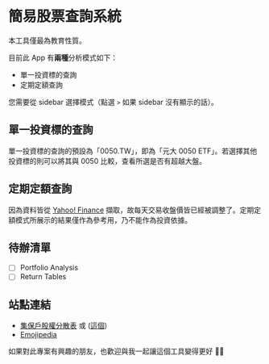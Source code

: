 # 簡易股票查詢系統

本工具僅最為教育性質。

目前此 App 有**兩種**分析模式如下：

+ 單一投資標的查詢
+ 定期定額查詢


您需要從 sidebar 選擇模式（點選 ` > ` 如果 sidebar 沒有顯示的話）。

## 單一投資標的查詢
單一投資標的查詢的預設為「0050.TW」，即為「元大 0050 ETF」。若選擇其他投資標的則可以將其與 0050 比較，查看所選是否有超越大盤。

## 定期定額查詢
因為資料皆從 [Yahoo! Finance](https://finance.yahoo.com) 擷取，故每天交易收盤價皆已經被調整了。定期定額模式所展示的結果僅作為參考用，乃不能作為投資依據。

## 待辦清單
+ [ ] Portfolio Analysis
+ [ ] Return Tables

## 站點連結

+ [集保戶股權分散表](https://www.tdcc.com.tw/portal/zh/smWeb/qryStock) 或 ([這個](https://www.tdcc.com.tw/smWeb/QryStockAjax.do))
+ [Emojipedia](https://emojipedia.org/)

如果對此專案有興趣的朋友，也歡迎與我一起讓這個工具變得更好 💪🏾
